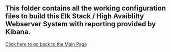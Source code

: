 ## This folder contains all the working configuration files to build this Elk Stack / High Avaiblilty Webserver System with reporting provided by Kibana.

<a href="https://github.com/wjanness/Azure/blob/main/README.md">Click here to go back to the Main Page</a>
